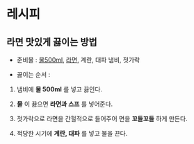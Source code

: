 # 레시피
## 라면 맛있게 끓이는 방법

+ 준비물 : <u>물500ml</u>, <u>라면</u>, 계란, 대파 냄비, 젓가락

+ 끓이는 순서 :

1. 냄비에 __물 500ml__ 를 넣고 끓인다.

2. __물__ 이 끓으면 __라면과 스프__ 를 넣어준다.

3. 젓가락으로 라면을 간헐적으로 들어주어 면을 __꼬들꼬들__ 하게 만든다. 

4. 적당한 시기에 __계란, 대파__ 를 넣고 불을 끈다.








